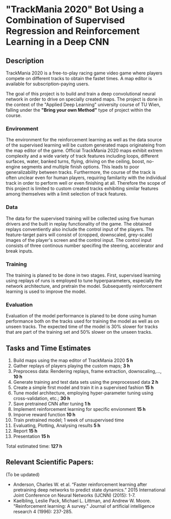 # "TrackMania 2020" Bot Using a Combination of Supervised Regression and Reinforcement Learning in a Deep CNN

## Description
TrackMania 2020 is a free-to-play racing game video game where players compete on different tracks to obtain the fastet times. A map editor is available for subscription-paying users. 

The goal of this project is to build and train a deep convolutional neural network in order to drive on specially created maps. The project is done in the context of the "Applied Deep Learning" university course of TU Wien, falling under the **"Bring your own Method"** type of project within the course.

### Environment
The environment for the reinforcement learning as well as the data source of the supervised learning will be custom generated maps originateing from the map editor of the game. Official TrackMania 2020 maps exhibit extrem complexity and a wide variety of track features including loops, different surfaces, water, banked turns, flying, driving on the ceiling, boost, no-engine segments and multiple finish options. This  leads to poor generalizability between tracks. Furthermore, the course of the track is often unclear even for human players, requiring familarity with the individual track in order to perform well or even finishing at all. Therefore the scope of this project is limited to custom created tracks exhibiting similar features among themselves with a limit selection of track features.

### Data
The data for the supervised training will be collected using five human drivers and the built in replay functionality of the game. The obtained replays conventiently also include the control input of the players. The feature-target pairs will consist of (cropped, downscaled, grey-scale) images of the player's screen and the control input. The control input consists of three continous number specifing the steering, accelerator and break inputs.

### Training
The training is planed to be done in two stages. First, supervised learning using replays of runs is employed to tune hyperparameters, especially the network architecture, and pretrain the model. Subsequently reinforcement learning is used to improve the model.

### Evaluation
Evaluation of the model performance is planed to be done using human performance both on the tracks used for training the model as well as on unseen tracks. The expected time of the model is 30% slower for tracks that are part of the training set and 50% slower on the unseen tracks.

## Tasks and Time Estimates
1.	Build maps using the map editor of TrackMania 2020 __5 h__
1.	Gather replays of players playing the custom maps; __3 h__
1.	Preprocess data: Rendering replays, frame extraction, downscaling,..., __10 h__
1.	Generate training and test data sets using the preprocessed data __2 h__
1.	Create a simple first model and train it in a supervised fashion __15 h__
1.	Tune model architecture, employing hyper-parameter tuning using cross-validation, etc.; __30 h__
1.	Save pretrained CNN after tuning __1 h__
1.	Implement reinforcement learning for specific envionment __15 h__
1.	Imporve reward function __10 h__
1.	Train pretrained model; 1 week of unsupervised time
1.	Evaluating, Plotting, Analysing results __5 h__
1.	Report __15 h__
1.	Presentation __15 h__

Total estimated time: __127 h__

## Relevant Scientific Papers:
(To be updated)
*  Anderson, Charles W. et al. “Faster reinforcement learning after pretraining deep networks to predict state dynamics.” 2015 International Joint Conference on Neural Networks (IJCNN) (2015): 1-7.
*  Kaelbling, Leslie Pack, Michael L. Littman, and Andrew W. Moore. "Reinforcement learning: A survey." Journal of artificial intelligence research 4 (1996): 237-285.
